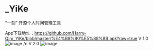 # _YiKe
“一刻” 开源个人时间管理工具


App下载地址：https://github.com/Harry-Qin/_YiKe/blob/master/%E4%B8%80%E5%88%BB.apk?raw=true
V 1.0 ![image](https://github.com/Harry-Qin/_YiKe/blob/master/app/src/main/res/raw-zh-rCN/show1.png)
/n
V 2.0 ![image](https://github.com/Harry-Qin/_YiKe/blob/master/app/src/main/res/raw/show2.png)
 
